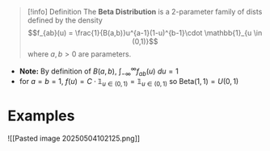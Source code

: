 >[!info] Definition
>The **Beta Distribution** is a 2-parameter family of dists defined by the density
>$$f_{ab}(u) = \frac{1}{B(a,b)}u^{a-1}(1-u)^{b-1}\cdot \mathbb{1}_{u \in (0,1)}$$
>where $a,b>0$ are parameters.

- **Note:** By definition of $B(a,b)$, $\int_{-\infty}^\infty f_{ab}(u) \:du = 1$ 
- for $a=b=1$, $f(u) = C\cdot \mathbb{1}_{u \in (0,1)} = \mathbb{1}_{u \in (0,1)}$ so $\text{Beta}(1,1) = U(0,1)$ 

# Examples

![[Pasted image 20250504102125.png]]

